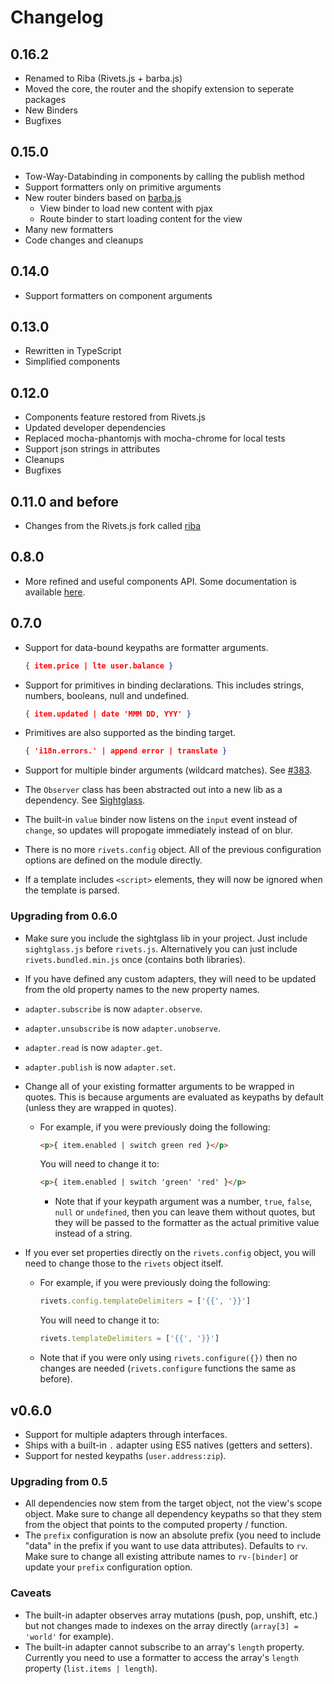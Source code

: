 # Changelog

## 0.16.2

- Renamed to Riba (Rivets.js + barba.js)
- Moved the core, the router and the shopify extension to seperate packages
- New Binders
- Bugfixes

## 0.15.0

- Tow-Way-Databinding in components by calling the publish method
- Support formatters only on primitive arguments
- New router binders based on [barba.js](https://github.com/luruke/barba.js)
  - View binder to load new content with pjax
  - Route binder to start loading content for the view
- Many new formatters
- Code changes and cleanups

## 0.14.0

- Support formatters on component arguments

## 0.13.0

- Rewritten in TypeScript
- Simplified components

## 0.12.0

- Components feature restored from Rivets.js
- Updated developer dependencies
- Replaced mocha-phantomjs with mocha-chrome for local tests
- Support json strings in attributes
- Cleanups
- Bugfixes

## 0.11.0 and before

- Changes from the Rivets.js fork called [riba](https://github.com/blikblum/riba)

## 0.8.0

- More refined and useful components API. Some documentation is available [here](http://rivetsjs.com/docs/guide/#components).

## 0.7.0

- Support for data-bound keypaths are formatter arguments.

  ```json
  { item.price | lte user.balance }
  ```

- Support for primitives in binding declarations. This includes strings, numbers, booleans, null and undefined.

  ```json
  { item.updated | date 'MMM DD, YYY' }
  ```

- Primitives are also supported as the binding target.

  ```json
  { 'i18n.errors.' | append error | translate }
  ```

- Support for multiple binder arguments (wildcard matches). See [#383](https://github.com/mikeric/rivets/pull/383).

- The `Observer` class has been abstracted out into a new lib as a dependency. See [Sightglass](https://github.com/mikeric/sightglass).

- The built-in `value` binder now listens on the `input` event instead of `change`, so updates will propogate immediately instead of on blur.

- There is no more `rivets.config` object. All of the previous configuration options are defined on the module directly.

- If a template includes `<script>` elements, they will now be ignored when the template is parsed.

### Upgrading from 0.6.0

- Make sure you include the sightglass lib in your project. Just include `sightglass.js` before `rivets.js`. Alternatively you can just include `rivets.bundled.min.js` once (contains both libraries).

- If you have defined any custom adapters, they will need to be updated from the old property names to the new property names.

- `adapter.subscribe` is now `adapter.observe`.
- `adapter.unsubscribe` is now `adapter.unobserve`.
- `adapter.read` is now `adapter.get`.
- `adapter.publish` is now `adapter.set`.

- Change all of your existing formatter arguments to be wrapped in quotes. This is because arguments are evaluated as keypaths by default (unless they are wrapped in quotes).

  - For example, if you were previously doing the following:

    ```html
    <p>{ item.enabled | switch green red }</p>
    ```

    You will need to change it to:

    ```html
    <p>{ item.enabled | switch 'green' 'red' }</p>
    ```

    - Note that if your keypath argument was a number, `true`, `false`, `null` or `undefined`, then you can leave them without quotes, but they will be passed to the formatter as the actual primitive value instead of a string.

- If you ever set properties directly on the `rivets.config` object, you will need to change those to the `rivets` object itself.

  - For example, if you were previously doing the following:

      ```javascript
      rivets.config.templateDelimiters = ['{{', '}}']
      ```

      You will need to change it to:

      ```javascript
      rivets.templateDelimiters = ['{{', '}}']
      ```

  - Note that if you were only using `rivets.configure({})` then no changes are needed (`rivets.configure` functions the same as before).

## v0.6.0

- Support for multiple adapters through interfaces.
- Ships with a built-in `.` adapter using ES5 natives (getters and setters).
- Support for nested keypaths (`user.address:zip`).

### Upgrading from 0.5

- All dependencies now stem from the target object, not the view's scope object. Make sure to change all dependency keypaths so that they stem from the object that points to the computed property / function.
- The `prefix` configuration is now an absolute prefix (you need to include "data" in the prefix if you want to use data attributes). Defaults to `rv`. Make sure to change all existing attribute names to `rv-[binder]` or update your `prefix` configuration option.

### Caveats

- The built-in adapter observes array mutations (push, pop, unshift, etc.) but not changes made to indexes on the array directly (`array[3] = 'world'` for example).
- The built-in adapter cannot subscribe to an array's `length` property. Currently you need to use a formatter to access the array's `length` property (`list.items | length`).
